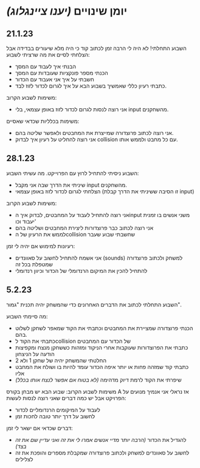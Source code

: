 יומן שינויים _(יענו ציינגלוג)_
===

21.1.23
---
השבוע התחלתי!
לא היה לי הרבה זמן לכתוב קוד כי היה מלא שיעורים בבדידה אבל הצלחתי לסיים את מה שרציתי לשבוע:
- הבנתי איך לעבוד עם המסך
- הכנתי מספר פונקציות שעובדות עם המסך
- חשבתי על איך אני אעבוד עם הכדור
- כתבתי רעיון כללי שאמשיך בשבוע הבא על איך לגרום לכדור לזוז לבד.

  
משימות לשבוע הקרוב:
- אני רוצה לנסות לגרום לכדור לזוז באופן עצמאי, בלי input מהשחקנים.

  
משימות בכלליות שכדאי שאסיים:
- אני רוצה לכתוב פרוצדורה שמייצרת את המחבטים ולאפשר שליטה בהם.
- אני רוצה להחליט על רעיון איך לבדוק collision עם כל מחבט ולממש אותו.

28.1.23
---
השבוע ניסיתי להתחיל לרוץ עם הפרוייקט.
מה עשיתי השבוע:
- שיניתי את הדרך שבה אני מקבל input מהשחקנים.
- הצלחתי לגרום לכדור לזוז באופן עצמאי (זו הסיבה ששיניתי את הדרך קבלת input)

  
משימות לשבוע הקרוב:
- אני רוצה להתחיל לעבוד על המחבטים, לבדוק איך הinput משני אנשים בו זמנית יעבוד וכו'
- אני רוצה לכתוב כבר פרוצדורות ליצירת המחבטים ושליטה בהם
- לממש את הרעיון של הcollision שחשבתי שבוע שעבר
  
רעיונות למימוש אם יהיה לי זמן:
- אני אשמח להתחיל לחשוב על סאוונדים (sounds) למשחק ולכתוב פרוצדורה שמטפלת בכל זה
- להתחיל להכין את המיקום הרנדומלי של הכדור וכיוון רנדומלי
  
 5.2.23
 ---
  השבוע התחלתי לכתוב את הדברים האחרונים כדי שהמשחק יהיה תכנית "גמור".
  
  מה סיימתי השבוע:
  - הכנתי פרוצדורה שמציירת את המחבטים וכתבתי את הקוד שמאפר לשחקן לשלוט בהם.
  - כתבתי את הקוד לcollision של הכדור עם המחבטים
  - כתבתי את הפרוצדורות שעוקבות אחרי הניקוד ומזהות כששחקן מנצח ומקפיצות הודעה על הניצחון
  - החלטתי שהמשחק יהיה של שחקן 1 ולא 2
  - כתבתי קוד שמזהה פחות או יותר איפה הכדור עומד להיות בו ושולח את המחבט אליו
  - שיפרתי את הקוד לרמת דיוק מדהימה _(לא בטוח אם אפשר לנצח אותו בכלל)_
  
  משימות לשבוע הקרוב:
  שבוע הבא יש מבחן בקורס A אז נראלי אני אנמיך מנועים על הפרויקט אבל יש כמה דברים שאני רוצה לנסות לעשות:
  - לעבוד על המיקומים הרנדומליים לכדור
  - לחשוב על דרך יותר טובה לחכות זמן
 
  דברים שכדאי אם ישאר לי זמן:
  - להגדיל את הכדור _(הרבה יותר מדיי אנשים אמרו לי את זה ואני עדיין שם את זה בצד)_
  - לחשוב על סאוונדים למשחק ולכתוב פרוצדורה שמקבלת מספרים והופכת את זה לצלילים

